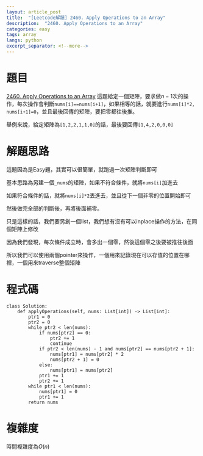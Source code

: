 ```yaml
---
layout: article_post
title:  "[Leetcode解題] 2460. Apply Operations to an Array"
description:  "2460. Apply Operations to an Array"
categories: easy
tags: array
langs: python
excerpt_separator: <!--more-->
---
```


# 題目
[2460. Apply Operations to an Array](https://leetcode.com/problems/apply-operations-to-an-array/description)
這題給定一個矩陣，要求做$n-1$次的操作，每次操作會判斷`nums[i]==nums[i+1]`，如果相等的話，就要進行`nums[i]*2, nums[i+1]=0`，並且最後回傳的矩陣，要把零都往後推。

舉例來說，給定矩陣為`[1,2,2,1,1,0]`的話，最後要回傳`[1,4,2,0,0,0]`
<!--more-->

# 解題思路

這題因為是Easy題，其實可以很簡單，就跑過一次矩陣判斷即可

基本思路為另建一個`_nums`的矩陣，如果不符合條件，就將`nums[i]`加進去

如果符合條件的話，就將`nums[i]*2`丟進去，並且從下一個非零的位置開始即可

然後做完全部的判斷後，再將後面補零。

只是這樣的話，我們要另創一個list，我們想有沒有可以inplace操作的方法，在同個矩陣上修改

因為我們發現，每次條件成立時，會多出一個零，然後這個零之後要被推往後面

所以我們可以使用兩個pointer來操作，一個用來記錄現在可以存值的位置在哪裡，一個用來traverse整個矩陣

# 程式碼

```python3
class Solution:
    def applyOperations(self, nums: List[int]) -> List[int]:
        ptr1 = 0
        ptr2 = 0
        while ptr2 < len(nums):
            if nums[ptr2] == 0:
                ptr2 += 1
                continue
            if ptr2 < len(nums) - 1 and nums[ptr2] == nums[ptr2 + 1]:
                nums[ptr1] = nums[ptr2] * 2
                nums[ptr2 + 1] = 0
            else:
                nums[ptr1] = nums[ptr2]
            ptr1 += 1
            ptr2 += 1
        while ptr1 < len(nums):
            nums[ptr1] = 0
            ptr1 += 1
        return nums
```

# 複雜度

時間複雜度為$O(n)$